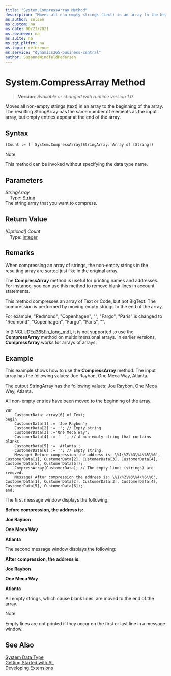 ```yaml
---
title: "System.CompressArray Method"
description: "Moves all non-empty strings (text) in an array to the beginning of the array."
ms.author: solsen
ms.custom: na
ms.date: 06/23/2021
ms.reviewer: na
ms.suite: na
ms.tgt_pltfrm: na
ms.topic: reference
ms.service: "dynamics365-business-central"
author: SusanneWindfeldPedersen
---
```

[//]: # (START>DO_NOT_EDIT)
[//]: # (IMPORTANT:Do not edit any of the content between here and the END>DO_NOT_EDIT.)
[//]: # (Any modifications should be made in the .xml files in the ModernDev repo.)
# System.CompressArray Method
> **Version**: _Available or changed with runtime version 1.0._

Moves all non-empty strings (text) in an array to the beginning of the array. The resulting StringArray has the same number of elements as the input array, but empty entries appear at the end of the array.


## Syntax
```AL
[Count := ]  System.CompressArray(StringArray: Array of [String])
```
> [!NOTE]
> This method can be invoked without specifying the data type name.
## Parameters
*StringArray*  
&emsp;Type: [String](../string/string-data-type.md)  
The string array that you want to compress.  


## Return Value
*[Optional] Count*  
&emsp;Type: [Integer](../integer/integer-data-type.md)  



[//]: # (IMPORTANT: END>DO_NOT_EDIT)

## Remarks

When compressing an array of strings, the non-empty strings in the resulting array are sorted just like in the original array.  
  
The **CompressArray** method is useful for printing names and addresses. For instance, you can use this method to remove blank lines in account statements.  
  
This method compresses an array of Text or Code, but not BigText. The compression is performed by moving empty strings to the end of the array.  
  
For example, "Redmond", "Copenhagen", "", "Fargo", "Paris" is changed to "Redmond", "Copenhagen", "Fargo", "Paris", "".  
  
In [!INCLUDE[d365fin_long_md](../../includes/d365fin_long_md.md)], it is not supported to use the **CompressArray** method on multidimensional arrays. In earlier versions, **CompressArray** works for arrays of arrays.  
  
## Example

This example shows how to use the **CompressArray** method. The input array has the following values: Joe Raybon, One Meca Way, Atlanta.   

The output StringArray has the following values: Joe Raybon, One Meca Way, Atlanta.  
  
All non-empty entries have been moved to the beginning of the array.  
 
```al
var
    CustomerData: array[6] of Text;
begin
    CustomerData[1] := 'Joe Raybon';  
    CustomerData[2] := ''; // Empty string.  
    CustomerData[3] :='One Meca Way';  
    CustomerData[4] := '  '; // A non-empty string that contains blanks.  
    CustomerData[5] := 'Atlanta';  
    CustomerData[6] := ''; // Empty string.  
    Message('Before compression the address is: \%1\%2\%3\%4\%5\%6', CustomerData[1], CustomerData[2], CustomerData[3], CustomerData[4], CustomerData[5], CustomerData[6]);  
    CompressArray(CustomerData); // The empty lines (strings) are removed.  
    Message('After compression the address is: \%1\%2\%3\%4\%5\%6', CustomerData[1], CustomerData[2], CustomerData[3], CustomerData[4], CustomerData[5], CustomerData[6]);  
end;
```  
  
 The first message window displays the following:  
  
 **Before compression, the address is:**  
  
 **Joe Raybon**  
  
 **One Meca Way**  
  
 **Atlanta**  
  
 The second message window displays the following:  
  
 **After compression, the address is:**  
  
 **Joe Raybon**  
  
 **One Meca Way**  
  
 **Atlanta**  
  
 All empty strings, which cause blank lines, are moved to the end of the array.  
  
> [!NOTE]  
> Empty lines are not printed if they occur on the first or last line in a message window.  

## See Also

[System Data Type](system-data-type.md)  
[Getting Started with AL](../../devenv-get-started.md)  
[Developing Extensions](../../devenv-dev-overview.md)